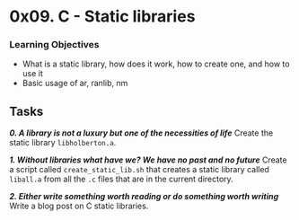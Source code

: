 # 0x09. C - Static libraries

### Learning Objectives

- What is a static library, how does it work, how to create one, and how to use it
- Basic usage of ar, ranlib, nm

## Tasks

_**0. A library is not a luxury but one of the necessities of life**_
Create the static library `libholberton.a`.

_**1. Without libraries what have we? We have no past and no future**_
Create a script called `create_static_lib.sh` that creates a static library called `liball.a` from all the `.c` files that are in the current directory.

_**2. Either write something worth reading or do something worth writing**_
Write a blog post on C static libraries.
